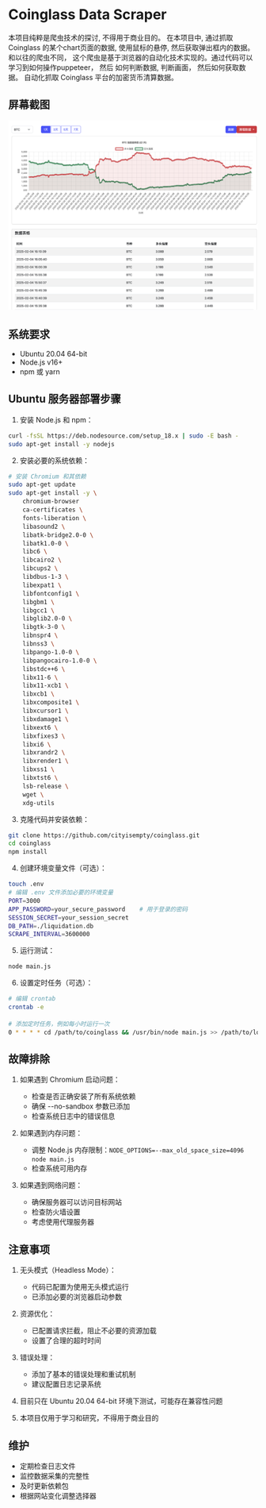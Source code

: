 # Coinglass Data Scraper
本项目纯粹是爬虫技术的探讨, 不得用于商业目的。
在本项目中, 通过抓取 Coinglass 的某个chart页面的数据, 使用鼠标的悬停, 然后获取弹出框内的数据。
和以往的爬虫不同， 这个爬虫是基于浏览器的自动化技术实现的。通过代码可以学习到如何操作puppeteer， 然后
如何判断数据, 判断画面， 然后如何获取数据。
自动化抓取 Coinglass 平台的加密货币清算数据。

## 屏幕截图
![](./screenshot.png)
## 系统要求

- Ubuntu 20.04 64-bit
- Node.js v16+ 
- npm 或 yarn

## Ubuntu 服务器部署步骤

1. 安装 Node.js 和 npm：
```bash
curl -fsSL https://deb.nodesource.com/setup_18.x | sudo -E bash -
sudo apt-get install -y nodejs
```

2. 安装必要的系统依赖：
```bash
# 安装 Chromium 和其依赖
sudo apt-get update
sudo apt-get install -y \
    chromium-browser 
    ca-certificates \
    fonts-liberation \
    libasound2 \
    libatk-bridge2.0-0 \
    libatk1.0-0 \
    libc6 \
    libcairo2 \
    libcups2 \
    libdbus-1-3 \
    libexpat1 \
    libfontconfig1 \
    libgbm1 \
    libgcc1 \
    libglib2.0-0 \
    libgtk-3-0 \
    libnspr4 \
    libnss3 \
    libpango-1.0-0 \
    libpangocairo-1.0-0 \
    libstdc++6 \
    libx11-6 \
    libx11-xcb1 \
    libxcb1 \
    libxcomposite1 \
    libxcursor1 \
    libxdamage1 \
    libxext6 \
    libxfixes3 \
    libxi6 \
    libxrandr2 \
    libxrender1 \
    libxss1 \
    libxtst6 \
    lsb-release \
    wget \
    xdg-utils
```

3. 克隆代码并安装依赖：
```bash
git clone https://github.com/cityisempty/coinglass.git
cd coinglass
npm install
```

4. 创建环境变量文件（可选）：
```bash
touch .env
# 编辑 .env 文件添加必要的环境变量
PORT=3000
APP_PASSWORD=your_secure_password    # 用于登录的密码
SESSION_SECRET=your_session_secret
DB_PATH=./liquidation.db
SCRAPE_INTERVAL=3600000
```

5. 运行测试：
```bash
node main.js
```

6. 设置定时任务（可选）：
```bash
# 编辑 crontab
crontab -e

# 添加定时任务，例如每小时运行一次
0 * * * * cd /path/to/coinglass && /usr/bin/node main.js >> /path/to/logfile.log 2>&1
```

## 故障排除

1. 如果遇到 Chromium 启动问题：
   - 检查是否正确安装了所有系统依赖
   - 确保 --no-sandbox 参数已添加
   - 检查系统日志中的错误信息

2. 如果遇到内存问题：
   - 调整 Node.js 内存限制：`NODE_OPTIONS=--max_old_space_size=4096 node main.js`
   - 检查系统可用内存

3. 如果遇到网络问题：
   - 确保服务器可以访问目标网站
   - 检查防火墙设置
   - 考虑使用代理服务器

## 注意事项

1. 无头模式（Headless Mode）：
   - 代码已配置为使用无头模式运行
   - 已添加必要的浏览器启动参数

2. 资源优化：
   - 已配置请求拦截，阻止不必要的资源加载
   - 设置了合理的超时时间

3. 错误处理：
   - 添加了基本的错误处理和重试机制
   - 建议配置日志记录系统

4. 目前只在 Ubuntu 20.04 64-bit 环境下测试，可能存在兼容性问题

5. 本项目仅用于学习和研究，不得用于商业目的

## 维护

- 定期检查日志文件
- 监控数据采集的完整性
- 及时更新依赖包
- 根据网站变化调整选择器
